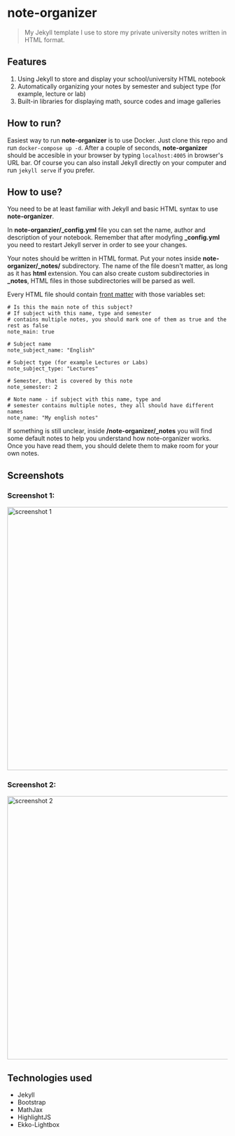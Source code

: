 # note-organizer
>  My Jekyll template I use to store my private university notes written in HTML format. 

## Features
1. Using Jekyll to store and display your school/university HTML notebook
2. Automatically organizing your notes by semester and subject type (for example, lecture or lab)
3. Built-in libraries for displaying math, source codes and image galleries

## How to run?
Easiest way to run **note-organizer** is to use Docker. Just clone this repo and run `docker-compose up -d`. After a couple of seconds, **note-organizer** should be accesible in your browser by typing `localhost:4005` in browser's URL bar.
Of course you can also install Jekyll directly on your computer and run `jekyll serve` if you prefer.

## How to use?
You need to be at least familiar with Jekyll and basic HTML syntax to use **note-organizer**.

In **note-organzier/_config.yml** file you can set the name, author and description of your notebook. Remember that after modyfing **_config.yml** you need to restart Jekyll server in order to see your changes.

Your notes should be written in HTML format. Put your notes inside **note-organizer/_notes/** subdirectory. The name of the file doesn't matter, as long as it has **html** extension. You can also create custom subdirectories in **_notes**, HTML files in those subdirectories will be parsed as well.

Every HTML file should contain [front matter](https://jekyllrb.com/docs/front-matter/) with those variables set:
```
# Is this the main note of this subject?
# If subject with this name, type and semester 
# contains multiple notes, you should mark one of them as true and the rest as false
note_main: true  

# Subject name
note_subject_name: "English"  

# Subject type (for example Lectures or Labs)
note_subject_type: "Lectures"  

# Semester, that is covered by this note 
note_semester: 2  

# Note name - if subject with this name, type and 
# semester contains multiple notes, they all should have different names
note_name: "My english notes"
```

If something is still unclear, inside **/note-organizer/_notes** you will find some default notes to help you understand how note-organizer works. Once you have read them, you should delete them to make room for your own notes.

## Screenshots
### Screenshot 1:
<img src="https://user-images.githubusercontent.com/32397526/148612565-8dc7ba87-d1ec-4644-94ea-c48a90983c0f.png" alt="screenshot 1" width="600">

### Screenshot 2:
<img src="https://user-images.githubusercontent.com/32397526/148612571-3720392e-8904-432b-bb61-6e64ec24d9e0.png" alt="screenshot 2" width="600">

## Technologies used
- Jekyll
- Bootstrap
- MathJax
- HighlightJS
- Ekko-Lightbox